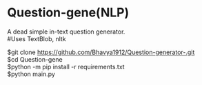 # Question-gene(NLP)
A dead simple in-text question generator. <br>
#Uses TextBlob, nltk<br>

  $git clone https://github.com/Bhavya1912/Question-generator-.git<br>
  $cd Question-gene<br>
  $python -m pip install -r requirements.txt<br>
  $python main.py<br>
  
